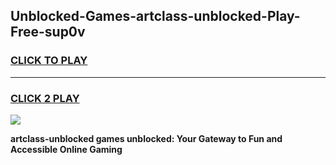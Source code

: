 
## Unblocked-Games-artclass-unblocked-Play-Free-sup0v
<h3>
<a href="https://premium76.site?title=artclass-unblocked&ref=18A1">CLICK TO PLAY</a></h3>
<hr>

<h3>
<a href="https://premium76.site?title=artclass-unblocked&ref=18A1">CLICK 2 PLAY</a>
  
</h3>

<a href="https://premium76.site?title=artclass-unblocked&ref=18A1"><img src="https://clearcache.store/games.png"></a>


**artclass-unblocked games unblocked: Your Gateway to Fun and Accessible Online Gaming**
